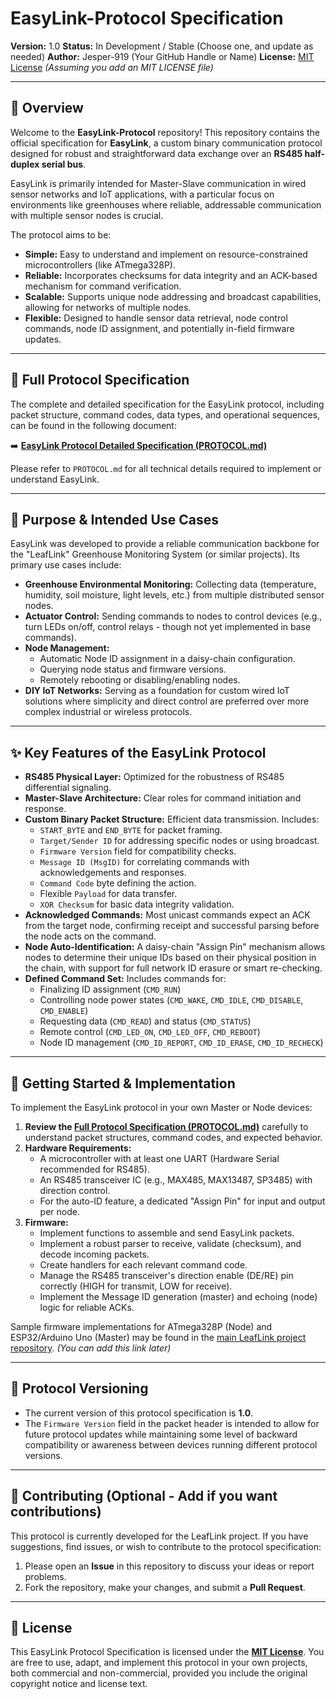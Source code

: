 # EasyLink-Protocol Specification

**Version:** 1.0
**Status:** In Development / Stable (Choose one, and update as needed)
**Author:** Jesper-919 (Your GitHub Handle or Name)
**License:** [MIT License](LICENSE) *(Assuming you add an MIT LICENSE file)*

---

## 🌟 Overview

Welcome to the **EasyLink-Protocol** repository! This repository contains the official specification for **EasyLink**, a custom binary communication protocol designed for robust and straightforward data exchange over an **RS485 half-duplex serial bus**.

EasyLink is primarily intended for Master-Slave communication in wired sensor networks and IoT applications, with a particular focus on environments like greenhouses where reliable, addressable communication with multiple sensor nodes is crucial.

The protocol aims to be:
*   **Simple:** Easy to understand and implement on resource-constrained microcontrollers (like ATmega328P).
*   **Reliable:** Incorporates checksums for data integrity and an ACK-based mechanism for command verification.
*   **Scalable:** Supports unique node addressing and broadcast capabilities, allowing for networks of multiple nodes.
*   **Flexible:** Designed to handle sensor data retrieval, node control commands, node ID assignment, and potentially in-field firmware updates.

---

## 📖 Full Protocol Specification

The complete and detailed specification for the EasyLink protocol, including packet structure, command codes, data types, and operational sequences, can be found in the following document:

➡️ **[EasyLink Protocol Detailed Specification (PROTOCOL.md)](PROTOCOL.md)**

Please refer to `PROTOCOL.md` for all technical details required to implement or understand EasyLink.

---

## 🎯 Purpose & Intended Use Cases

EasyLink was developed to provide a reliable communication backbone for the "LeafLink" Greenhouse Monitoring System (or similar projects). Its primary use cases include:

*   **Greenhouse Environmental Monitoring:** Collecting data (temperature, humidity, soil moisture, light levels, etc.) from multiple distributed sensor nodes.
*   **Actuator Control:** Sending commands to nodes to control devices (e.g., turn LEDs on/off, control relays - though not yet implemented in base commands).
*   **Node Management:**
    *   Automatic Node ID assignment in a daisy-chain configuration.
    *   Querying node status and firmware versions.
    *   Remotely rebooting or disabling/enabling nodes.
*   **DIY IoT Networks:** Serving as a foundation for custom wired IoT solutions where simplicity and direct control are preferred over more complex industrial or wireless protocols.

---

## ✨ Key Features of the EasyLink Protocol

*   **RS485 Physical Layer:** Optimized for the robustness of RS485 differential signaling.
*   **Master-Slave Architecture:** Clear roles for command initiation and response.
*   **Custom Binary Packet Structure:** Efficient data transmission. Includes:
    *   `START_BYTE` and `END_BYTE` for packet framing.
    *   `Target/Sender ID` for addressing specific nodes or using broadcast.
    *   `Firmware Version` field for compatibility checks.
    *   `Message ID (MsgID)` for correlating commands with acknowledgements and responses.
    *   `Command Code` byte defining the action.
    *   Flexible `Payload` for data transfer.
    *   `XOR Checksum` for basic data integrity validation.
*   **Acknowledged Commands:** Most unicast commands expect an ACK from the target node, confirming receipt and successful parsing before the node acts on the command.
*   **Node Auto-Identification:** A daisy-chain "Assign Pin" mechanism allows nodes to determine their unique IDs based on their physical position in the chain, with support for full network ID erasure or smart re-checking.
*   **Defined Command Set:** Includes commands for:
    *   Finalizing ID assignment (`CMD_RUN`)
    *   Controlling node power states (`CMD_WAKE`, `CMD_IDLE`, `CMD_DISABLE`, `CMD_ENABLE`)
    *   Requesting data (`CMD_READ`) and status (`CMD_STATUS`)
    *   Remote control (`CMD_LED_ON`, `CMD_LED_OFF`, `CMD_REBOOT`)
    *   Node ID management (`CMD_ID_REPORT`, `CMD_ID_ERASE`, `CMD_ID_RECHECK`)

---

## 🔧 Getting Started & Implementation

To implement the EasyLink protocol in your own Master or Node devices:

1.  **Review the [Full Protocol Specification (PROTOCOL.md)](PROTOCOL.md)** carefully to understand packet structures, command codes, and expected behavior.
2.  **Hardware Requirements:**
    *   A microcontroller with at least one UART (Hardware Serial recommended for RS485).
    *   An RS485 transceiver IC (e.g., MAX485, MAX13487, SP3485) with direction control.
    *   For the auto-ID feature, a dedicated "Assign Pin" for input and output per node.
3.  **Firmware:**
    *   Implement functions to assemble and send EasyLink packets.
    *   Implement a robust parser to receive, validate (checksum), and decode incoming packets.
    *   Create handlers for each relevant command code.
    *   Manage the RS485 transceiver's direction enable (DE/RE) pin correctly (HIGH for transmit, LOW for receive).
    *   Implement the Message ID generation (master) and echoing (node) logic for reliable ACKs.

Sample firmware implementations for ATmega328P (Node) and ESP32/Arduino Uno (Master) may be found in the [main LeafLink project repository](LINK_TO_YOUR_MAIN_PROJECT_REPO_HERE_IF_APPLICABLE). *(You can add this link later)*

---

## 🔀 Protocol Versioning

*   The current version of this protocol specification is **1.0**.
*   The `Firmware Version` field in the packet header is intended to allow for future protocol updates while maintaining some level of backward compatibility or awareness between devices running different protocol versions.

---

## 🤝 Contributing (Optional - Add if you want contributions)

This protocol is currently developed for the LeafLink project. If you have suggestions, find issues, or wish to contribute to the protocol specification:

1.  Please open an **Issue** in this repository to discuss your ideas or report problems.
2.  Fork the repository, make your changes, and submit a **Pull Request**.

---

## 📜 License

This EasyLink Protocol Specification is licensed under the **[MIT License](LICENSE)**. You are free to use, adapt, and implement this protocol in your own projects, both commercial and non-commercial, provided you include the original copyright notice and license text.
